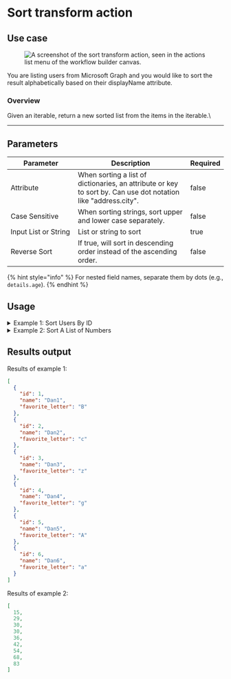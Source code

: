 # Sort transform action

## Use case

<figure><img src="../../../../.gitbook/assets/Screenshot 2025-05-01 at 2.53.28 PM.png" alt="A screenshot of the sort transform action, seen in the actions list menu of the workflow builder canvas."><figcaption></figcaption></figure>

You are listing users from Microsoft Graph and you would like to sort the result alphabetically based on their displayName attribute.

### Overview

Given an iterable, return a new sorted list from the items in the iterable.\


***

## Parameters

<table><thead><tr><th width="217">Parameter</th><th width="417.3333333333333">Description</th><th data-type="checkbox">Required</th></tr></thead><tbody><tr><td>Attribute</td><td>When sorting a list of dictionaries, an attribute or key to sort by. Can use dot notation like "address.city".</td><td>false</td></tr><tr><td>Case Sensitive</td><td>When sorting strings, sort upper and lower case separately.</td><td>false</td></tr><tr><td>Input List or String</td><td>List or string to sort</td><td>true</td></tr><tr><td>Reverse Sort</td><td>If true, will sort in descending order instead of the ascending order.</td><td>false</td></tr></tbody></table>

{% hint style="info" %}
For nested field names, separate them by dots (e.g., `details.age`).
{% endhint %}

## Usage

<details>

<summary>Example 1: Sort Users By ID</summary>

Inputs:

_Attribute:_ age

_Case Sensitive:_ false

Input List or String:

```json
[
	{
		"id": 6,
		"name": "Dan6",
		"favorite_letter": "a"
	},
	{
		"id": 2,
		"name": "Dan2",
		"favorite_letter": "c"
	},
	{
		"id": 4,
		"name": "Dan4",
		"favorite_letter": "g"
	},
	{
		"id": 1,
		"name": "Dan1",
		"favorite_letter": "B"
	},
	{
		"id": 3,
		"name": "Dan3",
		"favorite_letter": "z"
	},
	{
		"id": 5,
		"name": "Dan5",
		"favorite_letter": "A"
	}
]
```

_Reverse Sort:_ false

</details>

<details>

<summary>Example 2: Sort A List of Numbers</summary>

Inputs:

_Attribute:_ age

_Case Sensitive:_ false

Input List or String:

```json
[83, 42, 36, 30, 15, 54, 68, 30, 29]
```

_Reverse Sort:_ false

</details>

## Results output

Results of example 1:

```json
[
  {
    "id": 1,
    "name": "Dan1",
    "favorite_letter": "B"
  },
  {
    "id": 2,
    "name": "Dan2",
    "favorite_letter": "c"
  },
  {
    "id": 3,
    "name": "Dan3",
    "favorite_letter": "z"
  },
  {
    "id": 4,
    "name": "Dan4",
    "favorite_letter": "g"
  },
  {
    "id": 5,
    "name": "Dan5",
    "favorite_letter": "A"
  },
  {
    "id": 6,
    "name": "Dan6",
    "favorite_letter": "a"
  }
]
```

Results of example 2:

```json
[
  15,
  29,
  30,
  30,
  36,
  42,
  54,
  68,
  83
]
```
